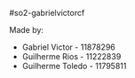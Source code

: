 #so2-gabrielvictorcf

Made by:
- Gabriel Victor - 11878296
- Guilherme Rios - 11222839
- Guilherme Toledo - 11795811